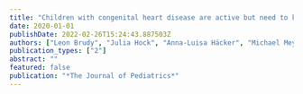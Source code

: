 ```yaml
---
title: "Children with congenital heart disease are active but need to keep moving: a cross-sectional study using Wrist-Worn physical activity Trackers"
date: 2020-01-01
publishDate: 2022-02-26T15:24:43.887503Z
authors: ["Leon Brudy", "Julia Hock", "Anna-Luisa Häcker", "Michael Meyer", "Renate Oberhoffer", "Alfred Hager", "Peter Ewert", "Jan Müller"]
publication_types: ["2"]
abstract: ""
featured: false
publication: "*The Journal of Pediatrics*"
---
```


